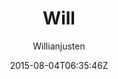---
title: "Will"
github: https://github.com/willianjusten/will-jekyll-template
demo: https://willianjusten.github.io/will-jekyll-template/
author: Willianjusten
ssg:
  - Jekyll
cms:
  - No Cms
date: 2015-08-04T06:35:46Z
github_branch: gh-pages
stale: true
---
